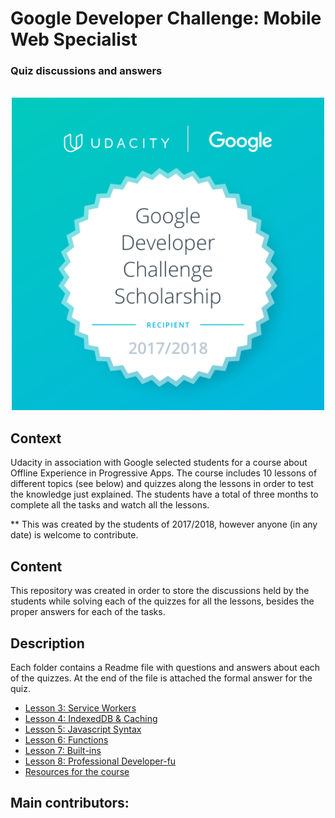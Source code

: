 # Google Developer Challenge: Mobile Web Specialist
<p align="center"> 
   <h3>Quiz discussions and answers</h3>
</p>
<p align="center"> 
  <br>
  <img width="500" src="Google-Dev-EMEA-Badge.png" alt="Badge given to the chosen
  students">
  <br>
</p>

## Context
Udacity in association with Google selected students for a course about Offline Experience 
in Progressive Apps. The course includes 10 lessons of different topics (see below) and 
quizzes along the lessons in order to test the knowledge just explained. The students 
have a total of three months to complete all the tasks and watch all the lessons. 

** This was created by the students of 2017/2018, however anyone (in any date) is welcome to contribute.

## Content
This repository was created in order to store the discussions held by the students while 
solving each of the quizzes for all the lessons, besides the proper answers for each 
of the tasks. 

## Description
Each folder contains a Readme file with questions and answers about each 
of the quizzes. At the end of the file is attached the formal answer for the quiz. 

* [Lesson 3: Service Workers](serviceWorker/README.md)
* [Lesson 4: IndexedDB & Caching](indexedDB/README.md)
* [Lesson 5: Javascript Syntax](javascriptSyntax/README.md)
* [Lesson 6: Functions](functions/README.md)
* [Lesson 7: Built-ins](built-ins/README.md)
* [Lesson 8: Professional Developer-fu](professional-developer-fu/README.md)
* [Resources for the course](https://github.com/DomanskaGrzyb/awesome-google-mobile-web-challenge-links-2017)

## Main contributors:

